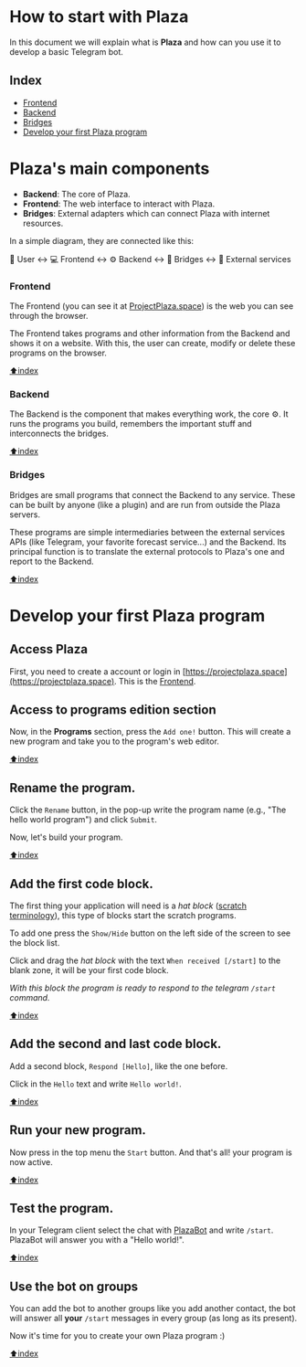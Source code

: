 # How to start with Plaza

In this document we will explain what is **Plaza** and how can you use it to develop a basic Telegram bot.


## Index

 - [Frontend](#frontend)
 - [Backend](#backend)
 - [Bridges](#bridges)
 - [Develop your first Plaza program](#develop-your-first-plaza-program)

# Plaza's main components

- **Backend**: The core of Plaza.
- **Frontend**: The web interface to interact with Plaza.
- **Bridges**: External adapters which can connect Plaza with internet resources.

In a simple diagram, they are connected like this:

👤 User ↔️ 💻 Frontend ↔️ ⚙️ Backend ↔️ 📡 Bridges ↔️ 📜 External services

### Frontend

The Frontend (you can see it at [ProjectPlaza.space](https://projectplaza.space)) is the web you can see through the browser.

The Frontend takes programs and other information from the Backend and shows it on a website. With this, the user can create, modify or delete these programs on the browser.

[⬆️index](#index)

### Backend

The Backend is the component that makes everything work, the core ⚙️. It runs the programs you build, remembers the important stuff and interconnects the bridges.

[⬆️index](#index)

### Bridges

Bridges are small programs that connect the Backend to any service. These can be built by anyone (like a plugin) and are run from outside the Plaza servers.

These programs are simple intermediaries between the external services APIs (like Telegram, your favorite forecast service...) and the Backend. Its principal function is to translate the external protocols to Plaza's one and report to the Backend.

[⬆️index](#index)

# Develop your first Plaza program

## Access Plaza

First, you need to create a account or login in
[https://projectplaza.space](https://projectplaza.space). This is the [Frontend](#frontend).

<!-- TODO: Add how to register telegram -->

## Access to programs edition section

Now, in the **Programs** section, press the `Add one!` button. This will create a new program and take you to the program's web editor.

[⬆️index](#index)

## Rename the program.

Click the `Rename` button, in the pop-up write the program name
(e.g., "The hello world program") and click `Submit`.

Now, let's build your program.

[⬆️index](#index)

## Add the first code block.

The first thing your application will need is a *hat block* ([scratch terminology](https://en.scratch-wiki.info/wiki/Hat_Block)), this type of blocks start the scratch programs.

To add one press the `Show/Hide` button on the left side of the screen to see the block list.

Click and drag the *hat block* with the text `When received [/start]` to the blank zone, it will be your first code block.

*With this block the program is ready to respond to the telegram `/start` command.*

[⬆️index](#index)

## Add the second and last code block.

Add a second block, `Respond [Hello]`, like the one before.

Click in the `Hello` text and write `Hello world!`.

[⬆️index](#index)

## Run your new program.

Now press in the top menu the `Start` button. And that's all! your program is now active.

[⬆️index](#index)

## Test the program.

In your Telegram client select the chat with [PlazaBot](https://t.me/PlazaProjectBot) and write `/start`. PlazaBot will answer you with a "Hello world!".

[⬆️index](#index)

## Use the bot on groups

You can add the bot to another groups like you add another contact, the bot will answer all **your** `/start` messages in every group (as long as its present).

Now it's time for you to create your own Plaza program :)

[⬆️index](#index)
